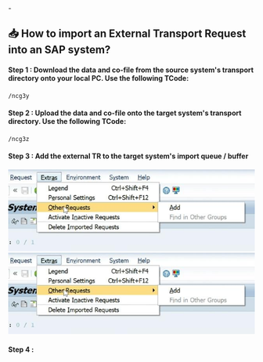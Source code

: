 -<!--Author: Aman Kumar-->
<!--Date: 02-09-2025-->
<!--This markdown file details the procedure to import an external package to an SAP system.-->
## :inbox_tray: How to import an External Transport Request into an SAP system?

#### Step 1 : Download the data and co-file from the source system's transport directory onto your local PC. Use the following TCode:
```
/ncg3y
```
#### Step 2 : Upload the data and co-file onto the target system's transport directory. Use the following TCode:
```
/ncg3z
```
#### Step 3 : Add the external TR to the target system's import queue / buffer
![](https://github.com/amancs1422/Practice_SAP/blob/2084506c92ebff8b49c8ff4963e662efd03f45ea/Images/External_TR1.jpeg)
![](https://github.com/amancs1422/Practice_SAP/blob/2084506c92ebff8b49c8ff4963e662efd03f45ea/Images/External_TR1.jpeg)
#### Step 4 :